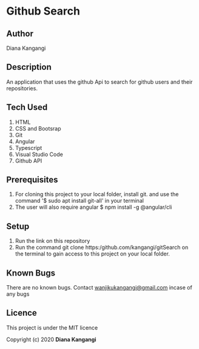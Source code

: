# Github Search
## Author
Diana Kangangi

## Description
An application that uses the github Api to search for github users and their repositories.

## Tech Used
1. HTML 
2. CSS and Bootsrap 
3. Git
4. Angular 
5. Typescript
6. Visual Studio Code
7. Github API


## Prerequisites
1. For cloning this project to your local folder, install git. and use the command '$ sudo apt install git-all' in your terminal
2. The user will also require angular $ npm install -g @angular/cli

## Setup
1. Run the link on this repository
2. Run the command git clone https:/github.com/kangangi/gitSearch on the terminal to gain access to this project on your local folder.

## Known Bugs
There are no known bugs. Contact wanjikukangangi@gmail.com incase of any bugs

## Licence
This project is under the MIT licence

Copyright (c) 2020 **Diana Kangangi**